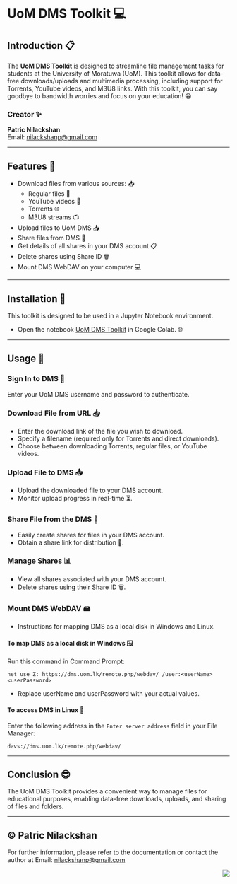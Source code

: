 # UoM DMS Toolkit 💻

## Introduction 📋

The **UoM DMS Toolkit** is designed to streamline file management tasks for students at the University of Moratuwa (UoM). This toolkit allows for data-free downloads/uploads and multimedia processing, including support for Torrents, YouTube videos, and M3U8 links. With this toolkit, you can say goodbye to bandwidth worries and focus on your education! 😁

### Creator ✨

**Patric Nilackshan**  
Email: [nilackshanp@gmail.com](mailto:nilackshanp@gmail.com)

---

## Features 🌟

- Download files from various sources: 📥
  - Regular files 📄
  - YouTube videos 🎥
  - Torrents 🌐
  - M3U8 streams 📺
- Upload files to UoM DMS 📤
- Share files from DMS 🔗
- Get details of all shares in your DMS account 📋
- Delete shares using Share ID 🗑️
- Mount DMS WebDAV on your computer 💻

---

## Installation 🔧

This toolkit is designed to be used in a Jupyter Notebook environment.

- Open the notebook [UoM DMS Toolkit](https://colab.research.google.com/github/patricnilackshan/UoM_DMS_Toolkit/blob/main/UoM_DMS_Toolkit_by_Patric.ipynb) in Google Colab. 🌐

---

## Usage 🚀

### Sign In to DMS 🔑

Enter your UoM DMS username and password to authenticate.

### Download File from URL 📥

- Enter the download link of the file you wish to download.
- Specify a filename (required only for Torrents and direct downloads).
- Choose between downloading Torrents, regular files, or YouTube videos.

### Upload File to DMS 📤

- Upload the downloaded file to your DMS account.
- Monitor upload progress in real-time ⏳.

### Share File from the DMS 🔄

- Easily create shares for files in your DMS account.
- Obtain a share link for distribution 🔗.

### Manage Shares 📊

- View all shares associated with your DMS account.
- Delete shares using their Share ID 🗑️.

### Mount DMS WebDAV 🖴

- Instructions for mapping DMS as a local disk in Windows and Linux.

#### To map DMS as a local disk in Windows 🪟

Run this command in Command Prompt:

```
net use Z: https://dms.uom.lk/remote.php/webdav/ /user:<userName> <userPassword>
```

- Replace userName and userPassword with your actual values.

#### To access DMS in Linux 🐧

Enter the following address in the `Enter server address` field in your File Manager:

```
davs://dms.uom.lk/remote.php/webdav/
```

---

## Conclusion 😎

The UoM DMS Toolkit provides a convenient way to manage files for educational purposes, enabling data-free downloads, uploads, and sharing of files and folders. 

---

## © Patric Nilackshan
For further information, please refer to the documentation or contact the author at
Email: [nilackshanp@gmail.com](mailto:nilackshanp@gmail.com)

<img align="right" src="https://visitor-badge.laobi.icu/badge?page_id=patricnilackshan.UoM_DMS_Toolkit" />
